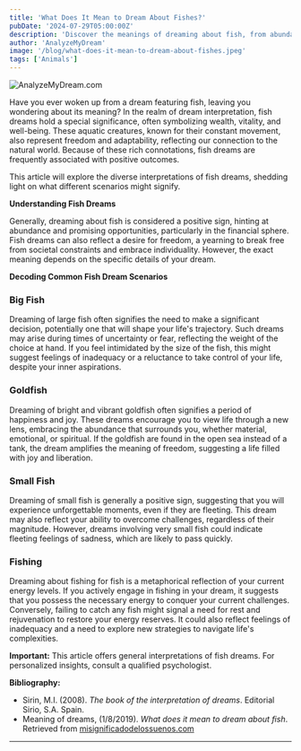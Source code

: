 ```yaml
---
title: 'What Does It Mean to Dream About Fishes?'
pubDate: '2024-07-29T05:00:00Z'
description: 'Discover the meanings of dreaming about fish, from abundance to emotional well-being and freedom.'
author: 'AnalyzeMyDream'
image: '/blog/what-does-it-mean-to-dream-about-fishes.jpeg'
tags: ['Animals']
---
```


![AnalyzeMyDream.com](/blog/what-does-it-mean-to-dream-about-fishes.jpeg)


Have you ever woken up from a dream featuring fish, leaving you wondering about its meaning? In the realm of dream interpretation, fish dreams hold a special significance, often symbolizing wealth, vitality, and well-being. These aquatic creatures, known for their constant movement, also represent freedom and adaptability, reflecting our connection to the natural world. Because of these rich connotations, fish dreams are frequently associated with positive outcomes.

This article will explore the diverse interpretations of fish dreams, shedding light on what different scenarios might signify.

**Understanding Fish Dreams**

Generally, dreaming about fish is considered a positive sign, hinting at abundance and promising opportunities, particularly in the financial sphere. Fish dreams can also reflect a desire for freedom, a yearning to break free from societal constraints and embrace individuality. However, the exact meaning depends on the specific details of your dream.

**Decoding Common Fish Dream Scenarios**

### Big Fish

Dreaming of large fish often signifies the need to make a significant decision, potentially one that will shape your life's trajectory. Such dreams may arise during times of uncertainty or fear, reflecting the weight of the choice at hand. If you feel intimidated by the size of the fish, this might suggest feelings of inadequacy or a reluctance to take control of your life, despite your inner aspirations.


### Goldfish

Dreaming of bright and vibrant goldfish often signifies a period of happiness and joy. These dreams encourage you to view life through a new lens, embracing the abundance that surrounds you, whether material, emotional, or spiritual. If the goldfish are found in the open sea instead of a tank, the dream amplifies the meaning of freedom, suggesting a life filled with joy and liberation.

### Small Fish

Dreaming of small fish is generally a positive sign, suggesting that you will experience unforgettable moments, even if they are fleeting. This dream may also reflect your ability to overcome challenges, regardless of their magnitude. However, dreams involving very small fish could indicate fleeting feelings of sadness, which are likely to pass quickly.

### Fishing

Dreaming about fishing for fish is a metaphorical reflection of your current energy levels. If you actively engage in fishing in your dream, it suggests that you possess the necessary energy to conquer your current challenges. Conversely, failing to catch any fish might signal a need for rest and rejuvenation to restore your energy reserves. It could also reflect feelings of inadequacy and a need to explore new strategies to navigate life's complexities.

**Important:** This article offers general interpretations of fish dreams. For personalized insights, consult a qualified psychologist.

**Bibliography:**

* Sirin, M.I. (2008). *The book of the interpretation of dreams*. Editorial Sirio, S.A. Spain. 
* Meaning of dreams, (1/8/2019). *What does it mean to dream about fish*. Retrieved from [misignificadodelossuenos.com](https://misignificadodelossuenos.com/sonar-con-peces/)

---
